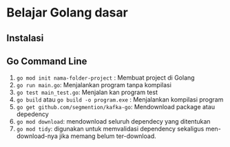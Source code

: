 # Belajar Golang dasar

## Instalasi

## Go Command Line

1. `go mod init nama-folder-project` : Membuat project di Golang
2. `go run main.go`: Menjalankan program tanpa kompilasi
3. `go test main_test.go`: Menjalan kan program test
4. `go build` atau `go build -o program.exe` : Menjalankan kompilasi program
5. `go get github.com/segmention/kafka-go`: Mendownload package atau depedency
6. `go mod download`: mendownload seluruh dependecy yang ditentukan
7. `go mod tidy`: digunakan untuk memvalidasi dependency sekaligus men-download-nya jika memang belum ter-download.

